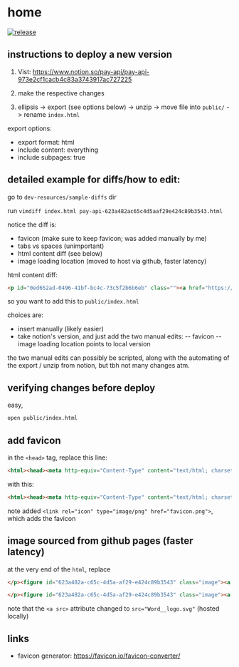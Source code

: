 # home

[![release](https://github.com/pay-api/home/actions/workflows/release.yml/badge.svg)](https://github.com/pay-api/home/actions/workflows/release.yml)

## instructions to deploy a new version

1. Vist: <https://www.notion.so/pay-api/pay-api-973e2cf1cacb4c83a3743917ac727225>

2. make the respective changes

3. ellipsis -> export (see options below) -> unzip -> move file into `public/` -> rename `index.html`

export options:
- export format: html
- include content: everything
- include subpages: true

## detailed example for diffs/how to edit:

go to `dev-resources/sample-diffs` dir

run `vimdiff index.html pay-api-623a482ac65c4d5aaf29e424c89b3543.html`

notice the diff is:

- favicon (make sure to keep favicon; was added manually by me)
- tabs vs spaces (unimportant)
- html content diff (see below)
- image loading location (moved to host via github, faster latency)

html content diff:

```html
<p id="0ed652ad-0496-41bf-bc4c-73c5f2b6b6eb" class=""><a href="https://www.npmjs.com/package/@pay-api/api">sdk</a></p>
```

so you want to add this to `public/index.html`

choices are:
- insert manually (likely easier)
- take notion's version, and just add the two manual edits:
-- favicon
-- image loading location points to local version

the two manual edits can possibly be scripted, along with the automating of the
export / unzip from notion, but tbh not many changes atm.

## verifying changes before deploy

easy,

```bash
open public/index.html
```

## add favicon

in the `<head>` tag, replace this line:

```html
<html><head><meta http-equiv="Content-Type" content="text/html; charset=utf-8"/><title>pay-api</title><style>
```
with this:

```html
<html><head><meta http-equiv="Content-Type" content="text/html; charset=utf-8"/><title>pay-api</title><link rel="icon" type="image/png" href="favicon.png"><style>
```

note added `<link rel="icon" type="image/png" href="favicon.png">`, which adds the favicon

## image sourced from github pages (faster latency)

at the very end of the `html`, replace

```html
</p><figure id="623a482a-c65c-4d5a-af29-e424c89b3543" class="image"><a href="pay-api%20623a482ac65c4d5aaf29e424c89b3543/Word__logo.svg"><img style="width:672px" src="pay-api%20623a482ac65c4d5aaf29e424c89b3543/Word__logo.svg"/></a></figure></div></article></body></html>
```

```html
</p><figure id="623a482a-c65c-4d5a-af29-e424c89b3543" class="image"><a href="Word__logo.svg"><img style="width:672px" src="Word__logo.svg"/></a></figure></div></article></body></html>
```

note that the `<a src>` attribute changed to `src="Word__logo.svg"` (hosted locally)

## links
- favicon generator: <https://favicon.io/favicon-converter/>
